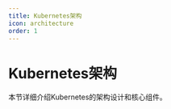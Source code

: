```yaml
---
title: Kubernetes架构
icon: architecture
order: 1
---
```


# Kubernetes架构

本节详细介绍Kubernetes的架构设计和核心组件。
